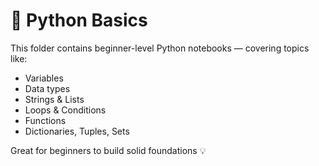 # 🐍 Python Basics

This folder contains beginner-level Python notebooks — covering topics like:
- Variables
- Data types
- Strings & Lists
- Loops & Conditions
- Functions
- Dictionaries, Tuples, Sets

Great for beginners to build solid foundations 💡
